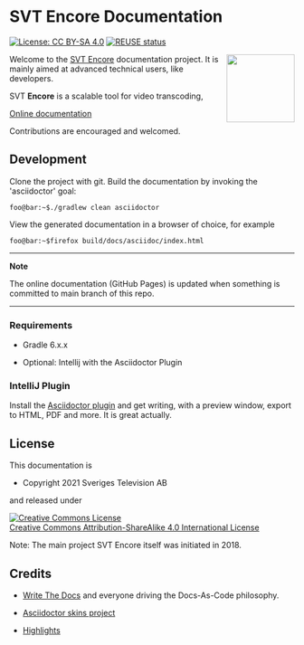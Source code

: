 # SVT Encore Documentation

[![License: CC BY-SA 4.0](https://img.shields.io/badge/License-CC%20BY--SA%204.0-lightgrey.svg)](https://creativecommons.org/licenses/by-sa/4.0/)
[![REUSE status](https://api.reuse.software/badge/github.com/svt/encore-doc)](https://api.reuse.software/info/github.com/svt/encore-doc)

<img align="right" height="120" src="https://raw.githubusercontent.com/svt/encore-doc/main/src/img/encore_doc_logo.png">

Welcome to the [SVT Encore](https://github.com/svt/encore) documentation project.
It is mainly aimed at advanced technical users, like developers.

SVT **Encore** is a scalable tool for video transcoding,

[Online documentation](https://svt.github.io/encore-doc/)

Contributions are encouraged and welcomed.

## Development

Clone the project with git.
Build the documentation by invoking the 'asciidoctor' goal:

```console
foo@bar:~$./gradlew clean asciidoctor
```
    

View the generated documentation in a browser of choice, for example

```console
foo@bar:~$firefox build/docs/asciidoc/index.html
```

---
**Note**

The online documentation (GitHub Pages) is updated when something is committed to main branch of this repo.

---

### Requirements

-   Gradle 6.x.x

-   Optional: Intellij with the Asciidoctor Plugin

### IntelliJ Plugin

Install the [Asciidoctor plugin](https://plugins.jetbrains.com/plugin/7391-asciidoc) and get writing, with a preview window, export to HTML, PDF and more. It is great actually.

## License

This documentation is 

* Copyright 2021 Sveriges Television AB

and released under

<a rel="license" href="http://creativecommons.org/licenses/by-sa/4.0/"><img alt="Creative Commons License" style="border-width:0" src="https://i.creativecommons.org/l/by-sa/4.0/88x31.png" /></a><br /><a rel="license" href="http://creativecommons.org/licenses/by-sa/4.0/">Creative Commons Attribution-ShareAlike 4.0 International License</a>

Note: The main project SVT Encore itself was initiated in 2018.

## Credits

-   [Write The Docs](https://www.writethedocs.org/) and everyone driving the Docs-As-Code philosophy.

- [Asciidoctor skins project](https://github.com/darshandsoni/asciidoctor-skins)

- [Highlights](https://highlightjs.org/)

